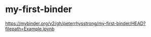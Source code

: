 # my-first-binder
https://mybinder.org/v2/gh/peterrhysstrong/my-first-binder/HEAD?filepath=Example.ipynb
